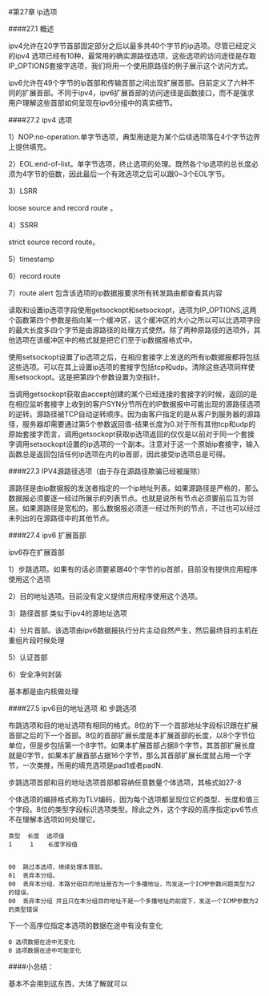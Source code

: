 #第27章 ip选项


####27.1 概述

ipv4允许在20字节首部固定部分之后以最多共40个字节的ip选项。尽管已经定义的ipv4 选项已经有10种，最常用的确实源路径选项，这些选项的访问途径是存取IP_OPTIONS套接字选项，我们将用一个使用原路径的例子展示这个访问方式。

ipv6允许在49个字节的ip首部和传输首部之间出现扩展首部。目前定义了六种不同的扩展首部。不同于ipv4，ipv6扩展首部的访问途径是函数接口，而不是强求用户理解这些首部如何呈现在ipv6分组中的真实细节。

####27.2 ipv4 选项

1）NOP:no-operation.单字节选项，典型用途是为某个后续选项落在4个字节边界上提供填充。

2）EOL:end-of-list。单字节选项，终止选项的处理。既然各个ip选项的总长度必须为4字节的倍数，因此最后一个有效选项之后可以跟0~3个EOL字节。

3）LSRR

loose source and record route 。

4）SSRR

strict source record route。

5）timestamp

6）record route

7）route alert 包含该选项的ip数据报要求所有转发路由都查看其内容

读取和设置ip选项字段使用getsockopt和setsockopt，选项为IP_OPTIONS,这两个函数第四个参数是指向某一个缓冲区，这个缓冲区的大小之所以可以比选项字段的最大长度多四个字节是由源路径的处理方式使然。除了两种原路径的选项外，其他选项在该缓冲区中的格式就是把它们至于ip数据报格式中。

使用setsockopt设置了ip选项之后，在相应套接字上发送的所有ip数据报都将包括这些选项。可以在其上设置ip选项的套接字包括tcp和udp。清除这些选项同样使用setsockopt。这是把第四个参数设置为空指针。

当调用getsockopt获取由accept创建的某个已经连接的套接字的时候，返回的是在相应监听套接字上收到的客户SYN分节所在的IP数据报中可能出现的源路径选项的逆转。源路径被TCP自动逆转顺序。因为由客户指定的是从客户到服务器的源路径，服务器却需要通过第5个参数返回值-结果长度为0.对于所有其他tcp和udp的原始套接字而言，调用getsockopt获取ip选项返回的仅仅是以前对于同一个套接字调用setsockopt设置的ip选项的一个副本。注意对于这一个原始ip套接字，输入函数总是返回包括任何ip选项在内的ip首部，因此接受ip选项总是可得。

####27.3 IPV4源路径选项（由于存在源路径欺骗已经被废除）

源路径是由ip数据报的发送者指定的一个ip地址列表。如果源路径是严格的，那么数据报必须要逐一经过所展示的列表节点。也就是说所有节点必须要前后互为邻居。如果源路径是宽松的。那么数据报必须逐一经过所列的节点，不过也可以经过未列出的在源路径中的其他节点。

####27.4 ipv6 扩展首部

ipv6存在扩展首部

1）步跳选项。如果有的话必须要紧跟40个字节的ip首部，目前没有提供应用程序使用这个选项

2）目的地址选项。目前没有定义提供应用程序使用这个选项。

3）路径首部 类似于ipv4的源地址选项

4）分片首部。该选项由ipv6数据报执行分片主动自然产生，然后最终目的主机在重组片段时候处理

5）认证首部

6）安全净何封装

基本都是由内核做处理

####27.5 ipv6目的地址选项 和 步跳选项

布跳选项和目的地址选项有相同的格式。8位的下一个首部地址字段标识跟在扩展首部之后的下一个首部。8位的首部扩展长度是本扩展首部的长度，以8个字节位单位，但是步包括第一个8字节。如果本扩展首部占据8个字节，其首部扩展长度就是0字节，如果本扩展首部占据16个字节，那么其首部扩展长度就占用一个字节，一次类推，所用的填充选项是pad1或者padN.

步跳选项首部和目的地址选项首部都容纳任意数量个体选项，其格式如27-8

个体选项的编排格式称为TLV编码，因为每个选项都呈现位它的类型、长度和值三个字段。8位的类型字段标识选项类型。除此之外，这个字段的高序指定ipv6节点不在理解本选项如何处理它。

	类型  长度  选项值
	1	  1    长度字段值

	
	00	跳过本选项，继续处理本首部。
	01	丢弃本分组。
	00  丢弃本分组，本路分组目的地址是否为一个多播地址，均发送一个ICMP参数问题类型为2的错误。
	00	丢弃本分组 并且只在本分组目的地址不是一个多播地址的前提下，发送一个ICMP参数为2的类型错误

下一个高序位指定本选项的数据在途中有没有变化

	0 选项数据在途中无变化
	0 选项数据在途中可能变化
	
####小总结：

基本不会用到这东西，大体了解就可以